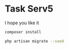 # Task Serv5
I hope you like it

```bash
composer install
```

```bash
php artisan migrate --seed
```






